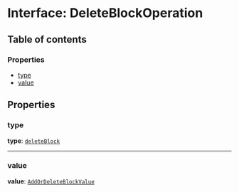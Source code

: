 # Interface: DeleteBlockOperation

## Table of contents

### Properties

* [type](/en/auto-docs/free-layout-editor/interfaces/DeleteBlockOperation.md#type)
* [value](/en/auto-docs/free-layout-editor/interfaces/DeleteBlockOperation.md#value)

## Properties

### type

**type**: [`deleteBlock`](/en/auto-docs/free-layout-editor/enums/OperationType.md#deleteblock)

***

### value

**value**: [`AddOrDeleteBlockValue`](/en/auto-docs/free-layout-editor/interfaces/AddOrDeleteBlockValue.md)
